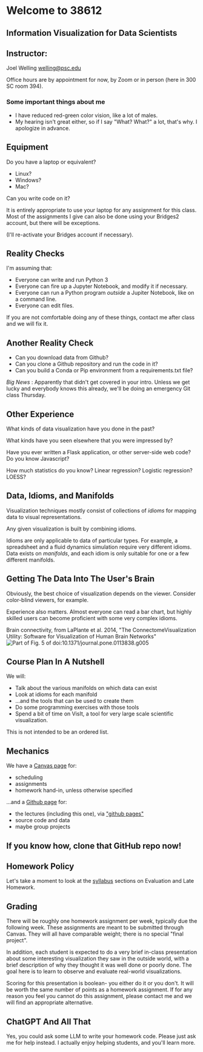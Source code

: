 # Welcome to 38612 #
## Information Visualization for Data Scientists ##



## Instructor: ##
Joel Welling
welling@psc.edu

Office hours are by appointment for now, by Zoom or in person (here in 300 SC room 394).


### Some important things about me ###

* I have reduced red-green color vision, like a lot of males.
* My hearing isn't great either, so if I say "What? What?" a lot, that's why.
I apologize in advance.



## Equipment ##
Do you have a laptop or equivalent?
* Linux?
* Windows?
* Mac?

Can you write code on it?

It is entirely appropriate to use your laptop for any assignment for this class.
Most of the assignments I give can also be done using your Bridges2 account, but
there will be exceptions.


(I'll re-activate your Bridges account if necessary).



## Reality Checks ##
I'm assuming that:
* Everyone can write and run Python 3
* Everyone can fire up a Jupyter Notebook, and modify it if
necessary.
* Everyone can run a Python program *outside* a Jupiter
Notebook, like on a command line.
* Everyone can edit files.

If you are not comfortable doing any of these things, contact me after
class and we will fix it.



## Another Reality Check ##
* Can you download data from Github?
* Can you clone a Github repository and run the code in it?
* Can  you build a Conda or Pip environment from a requirements.txt file?

_Big News_ : Apparently that didn't get covered in your intro.
Unless we get lucky and everybody knows this already, we'll be doing an emergency Git class Thursday.



## Other Experience ##

What kinds of data visualization have you done in the past?

What kinds have you seen elsewhere that you were impressed by?

Have you ever written a Flask application, or other server-side web code?  Do you
know Javascript?

How much statistics do you know?  Linear regression? Logistic regression? LOESS?



## Data, Idioms, and Manifolds ##

Visualization techniques mostly consist of collections of *idioms* for
mapping data to visual representations.

Any given visualization is built by combining idioms.

Idioms are only applicable to data of particular types.  For example,
a spreadsheet and a fluid dynamics simulation require very different
idioms.  Data exists on *manifolds*, and each idiom is only suitable
for one or a few different manifolds.



## Getting The Data Into The User's Brain ##

Obviously, the best choice of visualization depends on the viewer.
Consider color-blind viewers, for example.

Experience also matters.  Almost everyone can read a bar chart, but
highly skilled users can become proficient with some very complex
idioms.


<span class=tinytext>Brain connectivity, from LaPlante et al. 2014, "The ConnectomeVisualization 
Utility: Software for Visualization of Human Brain Networks"</span>
<span class='image60'>
![Part of Fig. 5 of doi:10.1371/journal.pone.0113838.g005](images/10.1371_journal.pone.0113838_fig_5.png)
</span>



## Course Plan In A Nutshell ##

We will:
* Talk about the various manifolds on which data can exist
* Look at idioms for each manifold
* ...and the tools that can be used to create them
* Do some programming exercises with those tools
* Spend a bit of time on VisIt, a tool for very large scale
scientific visualization.


This is not intended to be an ordered list.



## Mechanics ##

We have a <a href="https://canvas.cmu.edu/courses/26411/pages/course-intro?module_item_id=4978482" target="_blank">Canvas page</a> for:
* scheduling
* assignments
* homework hand-in, unless otherwise specified

...and a <a href="https://github.com/jswelling/CMU-MS-DAS-Vis-S25" target="_blank">Github page</a> for:
* the lectures (including this one), via <a href="https://jswelling.github.io/CMU-MS-DAS-Vis-S25/" target="_blank">"github pages"</a>
* source code and data
* maybe group projects


## If you know how, clone that GitHub repo now!



## Homework Policy ##

Let's take a moment to look at the [syllabus](https://canvas.cmu.edu/courses/34235/assignments/syllabus) sections on Evaluation and Late Homework.



## Grading ##

There will be roughly one homework assignment per week, typically due the following week.
These assignments are meant to be submitted through Canvas.  They will all have comparable
weight; there is no special "final project".


In addition, each student is expected to do a very brief in-class presentation about some interesting visualization they saw in the
outside world, with a brief description of why they thought it was well done or poorly done.  The goal here is to learn to observe
and evaluate real-world visualizations.


Scoring for this presentation is boolean- you either do it or you
don't.  It will be worth the same number of points as a homework
assignment.  If for any reason you feel you cannot do this assignment,
please contact me and we will find an appropriate alternative.



## ChatGPT And All That ##

Yes, you could ask some LLM to write your homework code. Please just ask me for
help instead.  I actually enjoy helping students, and you'll learn more.
